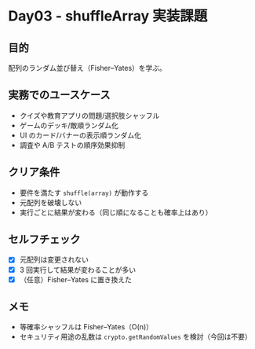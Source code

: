 # Day03 - shuffleArray 実装課題

## 目的

配列のランダム並び替え（Fisher–Yates）を学ぶ。

## 実務でのユースケース

- クイズや教育アプリの問題/選択肢シャッフル
- ゲームのデッキ/敵順ランダム化
- UI のカード/バナーの表示順ランダム化
- 調査や A/B テストの順序効果抑制

## クリア条件

- 要件を満たす `shuffle(array)` が動作する
- 元配列を破壊しない
- 実行ごとに結果が変わる（同じ順になることも確率上はあり）

## セルフチェック

- [x] 元配列は変更されない
- [x] 3 回実行して結果が変わることが多い
- [x] （任意）Fisher–Yates に置き換えた

## メモ

- 等確率シャッフルは Fisher–Yates（O(n)）
- セキュリティ用途の乱数は `crypto.getRandomValues` を検討（今回は不要）
